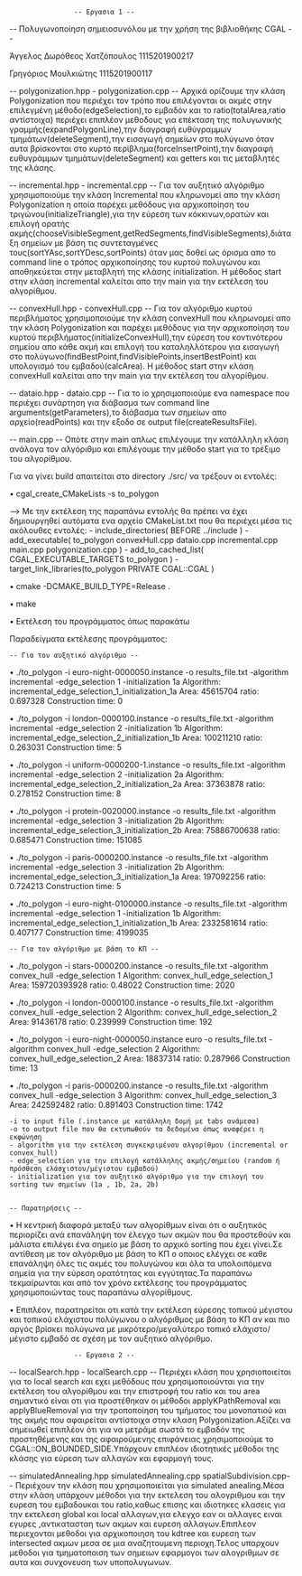                     -- Εργασια 1 --

-- Πολυγωνοποίηση σημειοσυνόλου με την χρήση της βιβλιοθήκης CGAL --

Άγγελος Δωρόθεος Χατζόπουλος 1115201900217

Γρηγόριος Μουλκιώτης 1115201900117


-- polygonization.hpp - polygonization.cpp --
Αρχικά ορίζουμε την κλάση Polygonization που περιέχει τον τρόπο που επιλέγονται οι ακμές στην επιλεγμένη μέθοδο(edgeSelection),το εμβαδόν και το ratio(totalArea,ratio αντίστοιχα) περιέχει επιπλέον μεθοδους για επέκταση της πολυγωνικής γραμμής(expandPolygonLine),την διαγραφή ευθύγραμμων τμημάτων(deleteSegment),την εισαγωγή σημείων στο πολύγωνο όταν αυτα βρίσκονται στο κυρτό περίβλημα(forceInsertPoint),την διαγραφή ευθυγράμμων τμημάτων(deleteSegment) και getters και τις μεταβλητές της κλάσης. 


-- incremental.hpp - incremental.cpp --
Για τον αυξητικό αλγόριθμο χρησιμοποιούμε την κλάση Incremental που κληρωνομεί απο την κλάση Polygonization η οποία παρέχει μεθόδους για αρχικοποίηση του τριγώνου(initializeTriangle),για την εύρεση των κόκκινων,ορατών και επιλογή ορατής ακμής(chooseVisibleSegment,getRedSegments,findVisibleSegments),διάταξη σημείων με βάση τις συντεταγμένες τους(sortYAsc,sortYDesc,sortPoints) όταν μας δοθεί ως όρισμα απο το command line ο τρόπος αρχικοποίησης του κυρτού πολυγώνου και αποθηκεύεται στην μεταβλητή της κλάσης initialization. Η μέθοδος start στην κλάση incremental καλείται απο την main για την εκτέλεση του αλγορίθμου.


-- convexHull.hpp - convexHull.cpp --
Για τον αλγόριθμο κυρτού περιβλήματος χρησιμοποιούμε την κλάση convexHull που κληρωνομεί απο την κλάση Polygonization και παρέχει μεθόδους για την αρχικοποίηση του κυρτού περιβλήματος(initializeConvexHull),την εύρεση του κοντινότερου σημείου απο κάθε ακμή και επιλογή του καταληλλότερου για εισαγωγή στο πολύγωνο(findBestPoint,findVisiblePoints,insertBestPoint) και υπολογισμό του εμβαδού(calcArea). Η μέθοδος start στην κλάση convexHull καλείται απο την main για την εκτέλεση του αλγoρίθμου.


-- dataio.hpp - dataio.cpp --
Για το io χρησιμοποιούμε ενα namespace που περιέχει συνάρτηση για διάβασμα των command line arguments(getParameters),το διάβασμα των σημείων απο αρχείο(readPoints) και την εξοδο σε output file(createResultsFile).


-- main.cpp --
Οπότε στην main απλως επιλέγουμε την κατάλληλη κλάση ανάλογα τον αλγόριθμο και επιλέγουμε την μέθοδο start για το τρέξιμο του αλγορίθμου.



Για να γίνει build απαιτείται στο directory ./src/ να τρέξουν οι εντολές:

• cgal_create_CMakeLists -s to_polygon

  --> Με την εκτέλεση της παραπάνω εντολής θα πρέπει να έχει δημιουργηθεί αυτόματα ενα αρχείο CMakeList.txt που θα περιέχει μέσα τις ακόλουθες εντολές:
    - include_directories( BEFORE ../include )
    - add_executable( to_polygon  convexHull.cpp dataio.cpp incremental.cpp main.cpp polygonization.cpp )
    - add_to_cached_list( CGAL_EXECUTABLE_TARGETS to_polygon )
    - target_link_libraries(to_polygon PRIVATE CGAL::CGAL )


• cmake -DCMAKE_BUILD_TYPE=Release .


• make


• Εκτέλεση του προγράμματος όπως παρακάτω


Παραδείγματα εκτέλεσης προγράμματος:


    -- Για τον αυξητικό αλγόριθμο --
    
 •   ./to_polygon -i euro-night-0000050.instance -o results_file.txt -algorithm incremental -edge_selection 1 -initialization 1a
     Algorithm: incremental_edge_selection_1_initialization_1a
     Area: 45615704
     ratio: 0.697328
     Construction time: 0

 •   ./to_polygon -i london-0000100.instance -o results_file.txt -algorithm incremental -edge_selection 2 -initialization 1b
     Algorithm: incremental_edge_selection_2_initialization_1b
     Area: 100211210
     ratio: 0.263031
     Construction time: 5

•   ./to_polygon -i uniform-0000200-1.instance -o results_file.txt -algorithm incremental -edge_selection 2 -initialization 2a
     Algorithm: incremental_edge_selection_2_initialization_2a
     Area: 37363878
     ratio: 0.278152
     Construction time: 8

•   ./to_polygon -i protein-0020000.instance -o results_file.txt -algorithm incremental -edge_selection 3 -initialization 2b
     Algorithm: incremental_edge_selection_3_initialization_2b
     Area: 75886700638
     ratio: 0.685471
     Construction time: 151085

•   ./to_polygon -i paris-0000200.instance -o results_file.txt -algorithm incremental -edge_selection 3 -initialization 2b
     Algorithm: incremental_edge_selection_3_initialization_1a
     Area: 197092256
     ratio: 0.724213
     Construction time: 5

•   ./to_polygon -i euro-night-0100000.instance -o results_file.txt -algorithm incremental -edge_selection 1 -initialization 1b
     Algorithm: incremental_edge_selection_1_initialization_1b
     Area: 2332581614
     ratio: 0.407177
     Construction time: 4199035



    -- Για τον αλγόριθμο με βάση το ΚΠ --

 •   ./to_polygon -i stars-0000200.instance -o results_file.txt -algorithm convex_hull -edge_selection 1
     Algorithm: convex_hull_edge_selection_1
     Area: 159720393928
     ratio: 0.48022
     Construction time: 2020

 •   ./to_polygon -i london-0000100.instance  -o results_file.txt -algorithm convex_hull -edge_selection 2
     Algorithm: convex_hull_edge_selection_2
     Area: 91436178
     ratio: 0.239999
     Construction time: 192

 •   ./to_polygon -i euro-night-0000050.instance euro -o results_file.txt -algorithm convex_hull -edge_selection 2
     Algorithm: convex_hull_edge_selection_2
     Area: 18837314
     ratio: 0.287966
     Construction time: 13


•    ./to_polygon -i paris-0000200.instance -o results_file.txt -algorithm convex_hull -edge_selection 3
     Algorithm: convex_hull_edge_selection_3
     Area: 242592482
     ratio: 0.891403
     Construction time: 1742


    -i το input file (.instance με κατάλληλη δομή με tabs ανάμεσα)
    -o το output file που θα εκτυπωθούν τα δεδομένα όπως αναφέρει η εκφώνηση
    - algorithm για την εκτέλεση συγκεκριμένου αλγορίθμου (incremental or convex_hull)
    - edge_selection για την επιλογή κατάλληλης ακμής/σημείου (random ή πρόσθεση ελάσχιστου/μέγιστου εμβαδού)
    - initialization για τον αυξητικό αλγόριθμο για την επιλογή του sorting των σημείων (1a , 1b, 2a, 2b)


    -- Παρατηρήσεις --
• Η κεντρική διαφορά μεταξύ των αλγορίθμων είναι ότι ο αυξητικός περιορίζει ανά επανάληψη τον έλεγχο των ακμών που θα προστεθούν και μάλιστα επιλέγει ένα σημείο με βάση το αρχικό sorting που έχει γίνει.Σε αντίθεση με τον αλγόριθμο με βάση το ΚΠ ο οποιος ελέγχει σε καθε επανάληψη όλες τις ακμές του πολυγώνου και όλα τα υπολοιπόμενα σημεία για την εύρεση ορατότητας και εγγύτητας.Τα παραπάνω τεκμαίρωνται και από τον χρόνο εκτέλεσης του προγράμματος χρησιμοποιώντας τους παραπάνω αλγορίθμους.

• Επιπλέον, παρατηρείται οτι κατά την εκτέλεση εύρεσης τοπικού μέγιστου και τοπικού ελάχιστου πολύγωνου ο αλγόριθμος με βάση το ΚΠ αν και πιο αργός βρίσκει πολύγωνα με μικρότερο/μεγαλύτερο τοπικό ελάχιστο/μέγιστο εμβαδό σε σχέση με τον αυξητικό αλγόριθμο.

                    -- Εργασια 2 --
-- localSearch.hpp - localSearch.cpp --
Περιέχει κλάση που χρησιοποιείται για το local search και εχει μεθόδους που χρησιμοποιούνται για την εκτέλεση του αλγορίθμου και την επιστροφή του ratio και του area σημαντικό είναι οτι για προστέθηκαν οι μέθοδοι applyKPathRemoval και applyBlueRemoval για την τροποποίηση του τμήματος του μονοπατιού και της ακμής που αφαιρείται αντίστοιχα στην κλαση Polygonization.Αξίζει να σημειωθεί επιπλέον ότι για να μετράμε σωστά το εμβαδόν της προστηθέμενης και της αφαιρούμενης επιφάνειας χρησιμοποιούμε το CGAL::ON_BOUNDED_SIDE.Υπάρχουν επιπλέον ιδιοτητικές μέθοδοι της κλάσης για εύρεση των αλλαγών και εφαρμογή τους.

-- simulatedAnnealing.hpp  simulatedAnnealing.cpp spatialSubdivision.cpp--
Περιέχουν την κλάση που χρησιμοποιείται για simulated anealing.Μέσα στην κλάση υπάρχουν μέθοδοι για την εκτελεση του αλογριθμου και την ευρεση του εμβαδουκαι του ratio,καθως επισης και ιδιοτηκες κλασεις για την εκτελεση global και local αλλαγων,για ελεγχο εαν οι αλλαγες ειναι εγυρες ,αντικατασταη των ακμων και ευρεση αλλαγων.Επιπλεον περιεχονται μεθοδοι για αρχικοποιηση του kdtree και ευρεση των intersected ακμων μεσα σε μια αναζητουμενη περιοχη.Τελος υπαρχουν μεθοδοι για τμηματοποιση των σημειων εφαρμογοι των αλογριθμων σε αυτα και συνχονευση των υποπολυγωνων.



